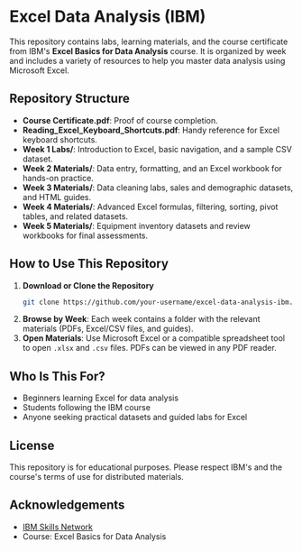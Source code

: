 # Excel Data Analysis (IBM)

This repository contains labs, learning materials, and the course certificate from IBM's **Excel Basics for Data Analysis** course. It is organized by week and includes a variety of resources to help you master data analysis using Microsoft Excel.

## Repository Structure

- **Course Certificate.pdf**: Proof of course completion.
- **Reading_Excel_Keyboard_Shortcuts.pdf**: Handy reference for Excel keyboard shortcuts.
- **Week 1 Labs/**: Introduction to Excel, basic navigation, and a sample CSV dataset.
- **Week 2 Materials/**: Data entry, formatting, and an Excel workbook for hands-on practice.
- **Week 3 Materials/**: Data cleaning labs, sales and demographic datasets, and HTML guides.
- **Week 4 Materials/**: Advanced Excel formulas, filtering, sorting, pivot tables, and related datasets.
- **Week 5 Materials/**: Equipment inventory datasets and review workbooks for final assessments.

## How to Use This Repository

1. **Download or Clone the Repository**
   ```bash
   git clone https://github.com/your-username/excel-data-analysis-ibm.git
   ```
2. **Browse by Week**: Each week contains a folder with the relevant materials (PDFs, Excel/CSV files, and guides).
3. **Open Materials**: Use Microsoft Excel or a compatible spreadsheet tool to open `.xlsx` and `.csv` files. PDFs can be viewed in any PDF reader.

## Who Is This For?
- Beginners learning Excel for data analysis
- Students following the IBM course
- Anyone seeking practical datasets and guided labs for Excel

## License
This repository is for educational purposes. Please respect IBM's and the course's terms of use for distributed materials.

## Acknowledgements
- [IBM Skills Network](https://www.coursera.org/ibm)
- Course: Excel Basics for Data Analysis

